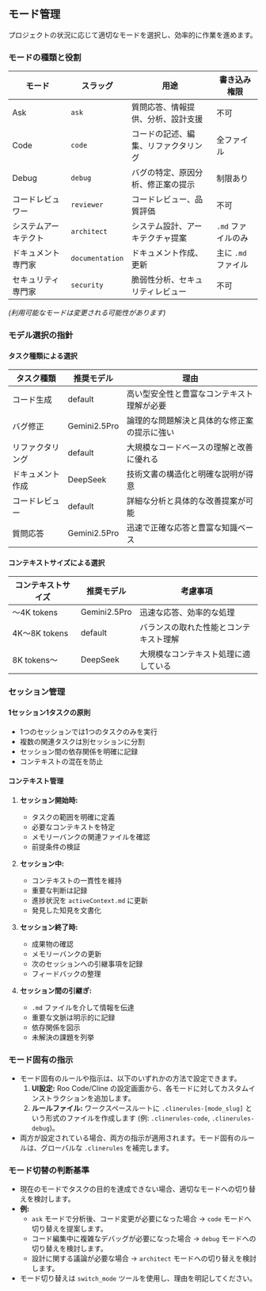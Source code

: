 ## モード管理

プロジェクトの状況に応じて適切なモードを選択し、効率的に作業を進めます。

### モードの種類と役割

| モード             | スラッグ        | 用途                                       | 書き込み権限       |
| ---------------- | --------------- | ------------------------------------------ | ------------------ |
| Ask              | `ask`           | 質問応答、情報提供、分析、設計支援         | 不可               |
| Code             | `code`          | コードの記述、編集、リファクタリング       | 全ファイル         |
| Debug            | `debug`         | バグの特定、原因分析、修正案の提示         | 制限あり           |
| コードレビュワー | `reviewer`      | コードレビュー、品質評価                   | 不可               |
| システムアーキテクト | `architect`     | システム設計、アーキテクチャ提案           | `.md` ファイルのみ |
| ドキュメント専門家 | `documentation` | ドキュメント作成、更新                     | 主に `.md` ファイル |
| セキュリティ専門家 | `security`      | 脆弱性分析、セキュリティレビュー           | 不可               |
*(利用可能なモードは変更される可能性があります)*

### モデル選択の指針

#### タスク種類による選択
| タスク種類           | 推奨モデル          | 理由                                     |
| ------------------- | ------------------- | ---------------------------------------- |
| コード生成           | default            | 高い型安全性と豊富なコンテキスト理解が必要 |
| バグ修正             | Gemini2.5Pro       | 論理的な問題解決と具体的な修正案の提示に強い |
| リファクタリング     | default            | 大規模なコードベースの理解と改善に優れる |
| ドキュメント作成     | DeepSeek           | 技術文書の構造化と明確な説明が得意      |
| コードレビュー       | default            | 詳細な分析と具体的な改善提案が可能      |
| 質問応答             | Gemini2.5Pro       | 迅速で正確な応答と豊富な知識ベース      |

#### コンテキストサイズによる選択
| コンテキストサイズ   | 推奨モデル          | 考慮事項                                 |
| ------------------- | ------------------- | ---------------------------------------- |
| 〜4K tokens         | Gemini2.5Pro       | 迅速な応答、効率的な処理                 |
| 4K〜8K tokens       | default            | バランスの取れた性能とコンテキスト理解   |
| 8K tokens〜         | DeepSeek           | 大規模なコンテキスト処理に適している     |

### セッション管理

#### 1セッション1タスクの原則
- 1つのセッションでは1つのタスクのみを実行
- 複数の関連タスクは別セッションに分割
- セッション間の依存関係を明確に記録
- コンテキストの混在を防止

#### コンテキスト管理
1. **セッション開始時:**
   - タスクの範囲を明確に定義
   - 必要なコンテキストを特定
   - メモリーバンクの関連ファイルを確認
   - 前提条件の検証

2. **セッション中:**
   - コンテキストの一貫性を維持
   - 重要な判断は記録
   - 進捗状況を `activeContext.md` に更新
   - 発見した知見を文書化

3. **セッション終了時:**
   - 成果物の確認
   - メモリーバンクの更新
   - 次のセッションへの引継事項を記録
   - フィードバックの整理

4. **セッション間の引継ぎ:**
   - `.md` ファイルを介して情報を伝達
   - 重要な文脈は明示的に記録
   - 依存関係を図示
   - 未解決の課題を列挙

### モード固有の指示

-   モード固有のルールや指示は、以下のいずれかの方法で設定できます。
    1.  **UI設定:** Roo Code/Cline の設定画面から、各モードに対してカスタムインストラクションを追加します。
    2.  **ルールファイル:** ワークスペースルートに `.clinerules-[mode_slug]` という形式のファイルを作成します (例: `.clinerules-code`, `.clinerules-debug`)。
-   両方が設定されている場合、両方の指示が適用されます。モード固有のルールは、グローバルな `.clinerules` を補完します。

### モード切替の判断基準

-   現在のモードでタスクの目的を達成できない場合、適切なモードへの切り替えを検討します。
-   **例:**
    -   `ask` モードで分析後、コード変更が必要になった場合 → `code` モードへ切り替えを提案します。
    -   コード編集中に複雑なデバッグが必要になった場合 → `debug` モードへの切り替えを検討します。
    -   設計に関する議論が必要な場合 → `architect` モードへの切り替えを検討します。
-   モード切り替えは `switch_mode` ツールを使用し、理由を明記してください。